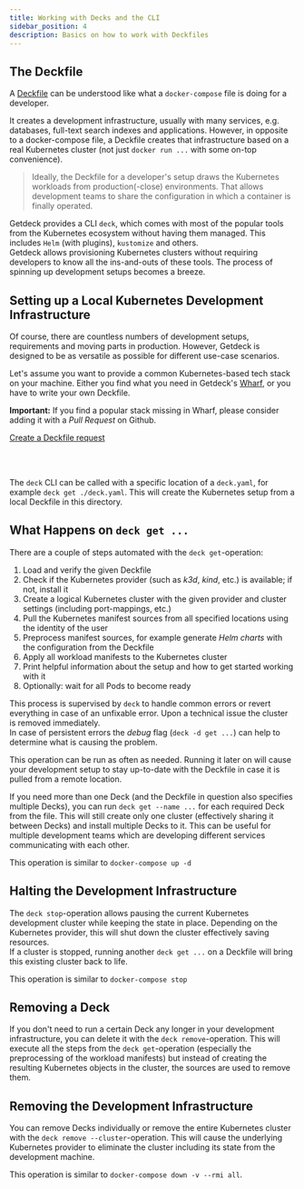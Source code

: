 ```yaml
---
title: Working with Decks and the CLI
sidebar_position: 4
description: Basics on how to work with Deckfiles
---
```


## The Deckfile 
A [Deckfile](/docs/deckfile-specs/) can be understood like what a `docker-compose` file is doing for a developer.

It creates a development infrastructure, usually with many services, e.g. databases, full-text search indexes
and applications. However, in opposite to a docker-compose file, a Deckfile creates that infrastructure based on a real
Kubernetes cluster (not just `docker run ...` with some on-top convenience).  

> Ideally, the Deckfile for a developer's setup draws the Kubernetes workloads from production(-close) environments. That allows development teams to share the configuration in which a container is finally operated.

Getdeck provides a CLI `deck`, which comes with most of the popular tools from the Kubernetes ecosystem without having them
managed. This includes `Helm` (with plugins), `kustomize` and others.   
Getdeck allows provisioning Kubernetes clusters without requiring developers to know all the ins-and-outs of these tools.
The process of spinning up development setups becomes a breeze.

## Setting up a Local Kubernetes Development Infrastructure
Of course, there are countless numbers of development setups, requirements and moving parts in production. However, Getdeck
is designed to be as versatile as possible for different use-case scenarios.

Let's assume you want to provide a common Kubernetes-based tech stack on your machine. Either you find what you need
in Getdeck's [Wharf](/wharf/), or you have to write your own Deckfile.  

**Important:** If you find a popular stack missing in Wharf, please consider adding it with a 
_Pull Request_ on Github.  

<a class="button button--secondary button--lg button--external" target="_blank" href="https://github.com/Getdeck/wharf/issues/new?assignees=&labels=enhancement&template=deckfile-request.md&title=%5BDeckfile+request%5D%3A+">Create a Deckfile request</a>

<br/>
<br/>

The `deck` CLI can be called with a specific location of a `deck.yaml`, for example `deck get ./deck.yaml`. This
will create the Kubernetes setup from a local Deckfile in this directory.

## What Happens on `deck get ...`
There are a couple of steps automated with the `deck get`-operation:

1. Load and verify the given Deckfile  
2. Check if the Kubernetes provider (such as _k3d_, _kind_, etc.) is available; if not, install it  
3. Create a logical Kubernetes cluster with the given provider and cluster settings (including port-mappings, etc.)  
4. Pull the Kubernetes manifest sources from all specified locations using the identity of the user  
5. Preprocess manifest sources, for example generate _Helm charts_ with the configuration from the Deckfile  
6. Apply all workload manifests to the Kubernetes cluster  
7. Print helpful information about the setup and how to get started working with it  
8. Optionally: wait for all Pods to become ready  

This process is supervised by `deck` to handle common errors or revert everything in case of an unfixable error. Upon
a technical issue the cluster is removed immediately.  
In case of persistent errors the _debug_ flag (`deck -d get ...`) can help to determine what is causing the problem.

This operation can be run as often as needed. Running it later on will cause your development setup to stay up-to-date
with the Deckfile in case it is pulled from a remote location.

If you need more than one Deck (and the Deckfile in question also specifies multiple Decks), you can run `deck get --name ...` for each
required Deck from the file. This will still create only one cluster (effectively sharing it between Decks) and install 
multiple Decks to it. This can be useful for multiple development teams which are developing different services communicating with
each other.

This operation is similar to `docker-compose up -d`

## Halting the Development Infrastructure
The `deck stop`-operation allows pausing the current Kubernetes development cluster while keeping the state in place. Depending
on the Kubernetes provider, this will shut down the cluster effectively saving resources.  
If a cluster is stopped, running another `deck get ...` on a Deckfile will bring this existing cluster back to life.  

This operation is similar to `docker-compose stop`

## Removing a Deck 
If you don't need to run a certain Deck any longer in your development infrastructure, you can delete it with the `deck remove`-operation.
This will execute all the steps from the `deck get`-operation (especially the preprocessing of the workload manifests) but instead of
creating the resulting Kubernetes objects in the cluster, the sources are used to remove them.

## Removing the Development Infrastructure
You can remove Decks individually or remove the entire Kubernetes cluster with the `deck remove --cluster`-operation. This will
cause the underlying Kubernetes provider to eliminate the cluster including its state from the development machine.

This operation is similar to `docker-compose down -v --rmi all`.
